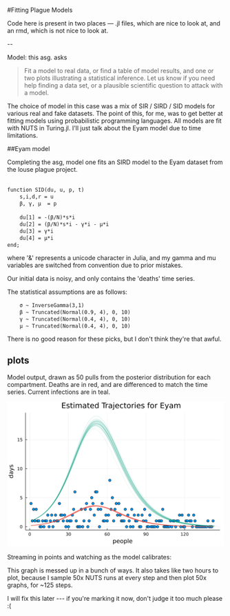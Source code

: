 #Fitting Plague Models


Code here is present in two places — .jl files, which are nice to look at, and an rmd, which is not nice to look at. 

--

Model: this asg. asks

>  Fit a model to real data, or find a table of model results, and one or two plots illustrating a statistical inference. Let us know if you need help finding a data set, or a plausible scientific question to attack with a model.

The choice of model in this case was a mix of SIR / SIRD / SID models for various real and fake datasets. The point of this, for me, was to get better at fitting models using probabilistic programming languages. All models are fit with NUTS in Turing.jl. I'll just talk about the Eyam model due to time limitations.

##Eyam model

Completing the asg, model one fits an SIRD model to the Eyam dataset from the louse plague project. 

```{julia}

function SID(du, u, p, t)
    s,i,d,r = u 
    β, γ, μ  = p  

    du[1] = -(β/N)*s*i
    du[2] = (β/N)*s*i - γ*i - μ*i
    du[3] = γ*i
    du[4] = μ*i
end;

```


where '&' represents a unicode character in Julia, and my gamma and mu variables are switched from convention due to prior mistakes.

Our initial data is noisy, and only contains the 'deaths' time series.

The statistical assumptions are as follows:


```{julia}
    σ ~ InverseGamma(3,1)
    β ~ Truncated(Normal(0.9, 4), 0, 10)
    γ ~ Truncated(Normal(0.4, 4), 0, 10)
    μ ~ Truncated(Normal(0.4, 4), 0, 10)
```

There is no good reason for these picks, but I don't think they're that awful.

## plots

Model output, drawn as 50 pulls from the posterior distribution for each compartment. Deaths are in red, and are differenced to match the time series. Current infections are in teal. 




<img src="https://raw.githubusercontent.com/JasonPekos/Stat744/07d3c1646480536f6e1636417009532f63d00cf2/HW4/plot_92.svg
">



Streaming in points and watching as the model calibrates:




This graph is messed up in a bunch of ways. It also takes like two hours to plot, because I sample 50x NUTS runs at every step and then plot 50x graphs, for ~125 steps. 

I will fix this later --- if you're marking it now, don't judge it too much please :(




